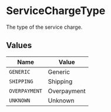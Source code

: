 # ServiceChargeType

The type of the service charge.


## Values

| Name          | Value         |
| ------------- | ------------- |
| `GENERIC`     | Generic       |
| `SHIPPING`    | Shipping      |
| `OVERPAYMENT` | Overpayment   |
| `UNKNOWN`     | Unknown       |